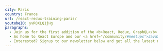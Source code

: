 ```yaml
---
city: Paris
country: France
url: /react-redux-training-paris/
youtubeID: yvROXLQ1jHg
paragraphs:
  - Join us for the first addition of the <b>React, Redux, GraphQL</b> training in <b>Paris, France.</b> We'll cover everything you need to know to become an expert in the React ecosystem with our <a href="/curriculum">curriculum</a> - the most complete React curriculum available!
  - As home to React Europe and our <a href="/community/#meetups">JavaScript Paris Meetup group</a> we love Paris so it'd be great share our knowledge with you!
  - Interested? Signup to our newsletter below and get all the latest news...
---
```

